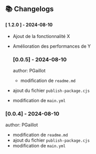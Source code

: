 ## 📚 Changelogs

#### [ 1.2.0 ] - 2024-08-10
- Ajout de la fonctionnalité X
- Amélioration des performances de Y


    ### [0.0.5] - 2024-08-10
    author: PGaillot 
    - modification de `readme.md`
- ajout du fichier `publish-package.cjs`
- modification de `main.yml`
            

### [0.0.4] - 2024-08-10
author: PGaillot 
- modification de `readme.md`
- ajout du fichier `publish-package.cjs`
- modification de `main.yml`
            